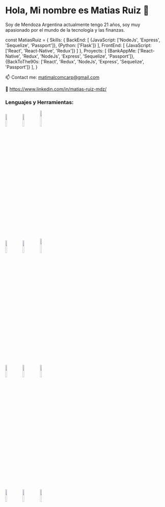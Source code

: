 # Hola, Mi nombre es Matias Ruiz 👋

Soy de Mendoza Argentina actualmente tengo 21 años, soy muy apasionado por el mundo de la tecnología y las finanzas.

const MatiasRuiz = {
  Skills: {
      BackEnd: [
          {JavaScript: ['NodeJs', 'Express', 'Sequelize', 'Passport']},
          {Python: ['Flask']}
        ],
      FrontEnd: [
          {JavaScript: ['React', 'React-Native', 'Redux']}
        ]
    },
  Proyects: [
      {BankAppMe: ['React-Native', 'Redux', 'NodeJs', 'Express', 'Sequelize', 'Passport']},
      {BackToThe90s: ['React', 'Redux', 'NodeJs', 'Express', 'Sequelize', 'Passport']}
    ],
}

📫 Contact me: matimalcomcarp@gmail.com

🔗 https://www.linkedin.com/in/matias-ruiz-mdz/ 

### Lenguajes y Herramientas:

<p justify-content="center">
  <code><img width="10%" src="https://www.vectorlogo.zone/logos/javascript/javascript-ar21.svg"></code>
  <code><img width="10%" src="https://www.vectorlogo.zone/logos/w3_html5/w3_html5-ar21.svg"></code>
  <code><img width="10%" height="50px" src="https://cdn.worldvectorlogo.com/logos/css-5.svg"></code>
  <br />
  <code><img width="10%" src="https://www.vectorlogo.zone/logos/getbootstrap/getbootstrap-ar21.svg"></code>
  <code><img width="10%" src="https://www.vectorlogo.zone/logos/reactjs/reactjs-ar21.svg"></code>
  <code><img width="10%" height="45" src="https://cdn.worldvectorlogo.com/logos/redux.svg"></code>
  <br />
  <code><img width="10%" src="https://www.vectorlogo.zone/logos/nodejs/nodejs-ar21.svg"></code>
  <code><img width="10%" src="https://www.vectorlogo.zone/logos/postgresql/postgresql-ar21.svg"></code>
  <code><img width="10%" src="https://www.vectorlogo.zone/logos/sequelizejs/sequelizejs-ar21.svg"></code>
  <br />
  <code><img width="10%" src="https://www.vectorlogo.zone/logos/git-scm/git-scm-ar21.svg"></code>
  <code><img width="10%" src="https://www.vectorlogo.zone/logos/python/python-official.svg"></code>
  <code><img width="10%" src="https://www.vectorlogo.zone/logos/pocoo_flask/pocoo_flask-official.svg"></code>
</p>

